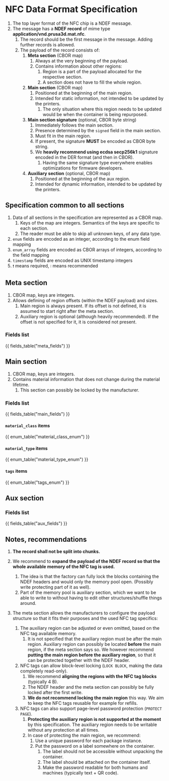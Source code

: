 # NFC Data Format Specification
1. The top layer format of the NFC chip is a NDEF message.
1. The message has a **NDEF record** of mime type **application/vnd.prusa3d.mat.nfc**.
   1. The record should be the first message in the message. Adding further records is allowed.
   1. The payload of the record consists of:
      1. **Meta section** (CBOR map)
         1. Always at the very beginning of the payload.
         1. Contains information about other regions:
            1. Region is a part of the payload allocated for the respective section.
            1. A section does not have to fill the whole region.
      1. **Main section** (CBOR map)
         1. Positioned at the beginning of the main region.
         1. Intended for static information, not intended to be updated by the printers.
            1. The only situation where this region needs to be updated would be when the container is being repurposed.
      1. **Main section signature** (optional, CBOR byte string)
         1. Immediately follows the main section.
         1. Presence determined by the `signed` field in the main section.
         1. Must fit in the main region.
         1. If present, the signature **MUST** be encoded as CBOR byte string.
         1. We **heavily recommend using ecdsa secp256k1** signature encoded in the DER format (and then in CBOR).
            1. Having the same signature type everywhere enables optimizations for firmware developers.
      1. **Auxiliary section** (optional, CBOR map)
         1. Positioned at the beginning of the aux region.
         1. Intended for dynamic information, intended to be updated by the printers.

## Specification common to all sections
1. Data of all sections in the specification are represented as a CBOR map.
   1. Keys of the map are integers. Semantics of the keys are specific to each section.
   1. The reader must be able to skip all unknown keys, of any data type.
1. `enum` fields are encoded as an integer, according to the enum field mapping
1. `enum_array` fields are encoded as CBOR arrays of integers, according to the field mapping
1. `timestamp` fields are encoded as UNIX timestamp integers
1. `❗` means required, `❕` means recommended

## Meta section
1. CBOR map, keys are integers.
1. Allows defining of region offsets (within the NDEF payload) and sizes.
   1. Main region is always present. If its offset is not defined, it is assumed to start right after the meta section.
   1. Auxiliary region is optional (although heavily recommended). If the offset is not specified for it, it is considered not present.

### Fields list
{{ fields_table("meta_fields") }}

## Main section
1. CBOR map, keys are integers.
1. Contains material information that does not change during the material lifetime.
   1. This section can possibly be locked by the manufacturer.

### Fields list
{{ fields_table("main_fields") }}

#### `material_class` items
{{ enum_table("material_class_enum") }}

#### `material_type` items
{{ enum_table("material_type_enum") }}

#### `tags` items
{{ enum_table("tags_enum") }}

## Aux section

### Fields list
{{ fields_table("aux_fields") }}

## Notes, recommendations
   1. **The record shall not be split into chunks.**
   1. We recommend to **expand the payload of the NDEF record so that the whole available memory of the NFC tag is used.**
      1. The idea is that the factory can fully lock the blocks containing the NDEF  headers and would only the memory pool open. (Possibly write protecting  part of it as well).
      1. Part of the memory pool is auxiliary section, which we want to be able to write to without having to edit other structures/shuffle things around.

   1. The meta section allows the manufacturers to configure the payload structure so that it fits their purposes and the used NFC tag specifics:
      1. The auxiliary region can be adjusted or even omitted, based on the NFC tag available memory.
         1. It is not specified that the auxiliary region must be after the main region. Auxiliary region can possibly be located **before** the main region, if the meta section says so. We however recommend **putting the main region before the auxiliary region**, so that it can be protected together with the NDEF header.
      1. NFC tags can allow block-level locking (`LOCK BLOCK`, making the data completely read-only).
         1. We recommend **aligning the regions with the NFC tag blocks** (typically 4 B).
         1. The NDEF header and the meta section can possibly be fully locked after the first write.
         1. **We do not recommend locking the main region** this way. We aim to keep the NFC tags reusable for example for refills.
      1. NFC tags can also support page-level password protection (`PROTECT PAGE`).
         1. **Protecting the auxiliary region is not supported at the moment** by this specification. The auxiliary region needs to be writable without any protection at all times.
         1. In case of protecting the main region, we recommend:
            1. Use a unique password for each package instance.
            1. Put the password on a label somewhere on the container.
               1. The label should not be accessible without unpacking the container.
               1. The label should be attached on the container itself.
               1. Make the password readable for  both humans and machines (typically text + QR code).
